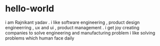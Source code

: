 # hello-world
i am  Rajnikant yadav . 
i like  software engineering , product design engineerring , ux and ui , product management . 
i get joy  creating companies  to solve  engineering and manufacturing problem 
i like  solving  problems which human face  daily  

